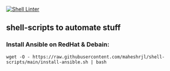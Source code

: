 [![Shell Linter](https://github.com/maheshrjl/shell-scripts/actions/workflows/shell-check.yml/badge.svg?branch=main)](https://github.com/maheshrjl/shell-scripts/actions/workflows/shell-check.yml)

## shell-scripts to automate stuff


### Install Ansible on RedHat & Debain:

`wget -O - https://raw.githubusercontent.com/maheshrjl/shell-scripts/main/install-ansible.sh | bash`
